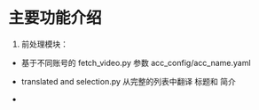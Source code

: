 
# 主要功能介绍

1. 前处理模块：
- 基于不同账号的 fetch_video.py
    参数 acc_config/acc_name.yaml
- translated and selection.py
    从完整的列表中翻译 标题和 简介

- 